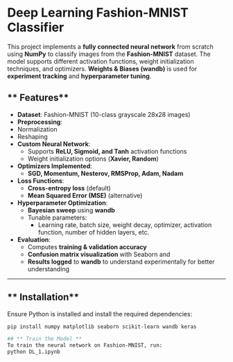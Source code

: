 # **Deep Learning Fashion-MNIST Classifier**  

This project implements a **fully connected neural network** from scratch using **NumPy** to classify images from the **Fashion-MNIST** dataset. The model supports different activation functions, weight initialization techniques, and optimizers. **Weights & Biases (wandb)** is used for **experiment tracking** and **hyperparameter tuning**.  

## ** Features**  

- **Dataset**: Fashion-MNIST (10-class grayscale 28x28 images)  
- **Preprocessing**:
- Normalization
- Reshaping  
- **Custom Neural Network**:  
  - Supports **ReLU, Sigmoid, and Tanh** activation functions  
  - Weight initialization options (**Xavier, Random**)  
- **Optimizers Implemented**:
  - **SGD, Momentum, Nesterov, RMSProp, Adam, Nadam**  
- **Loss Functions**:
  - **Cross-entropy loss** (default)  
  - **Mean Squared Error (MSE)** (alternative)  
- **Hyperparameter Optimization**:
  - **Bayesian sweep** using **wandb**  
  - Tunable parameters:  
    - Learning rate, batch size, weight decay, optimizer, activation function, number of hidden layers, etc.  
- **Evaluation**:
  - Computes **training & validation accuracy** 
  - **Confusion matrix visualization** with Seaborn  and 
  - **Results logged** to **wandb** to understand experimentally for better understanding

---

## ** Installation**  

Ensure Python is installed and install the required dependencies:  

```bash
pip install numpy matplotlib seaborn scikit-learn wandb keras

## ** Train the Model **
To train the neural network on Fashion-MNIST, run:
python DL_1.ipynb


